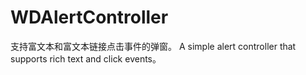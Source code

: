 # WDAlertController
支持富文本和富文本链接点击事件的弹窗。 A simple alert controller that supports rich text and click events。
